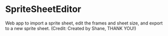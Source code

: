 # SpriteSheetEditor
Web app to import a sprite sheet, edit the frames and sheet size, and export to a new sprite sheet. (Credit: Created by Shane, THANK YOU!)
